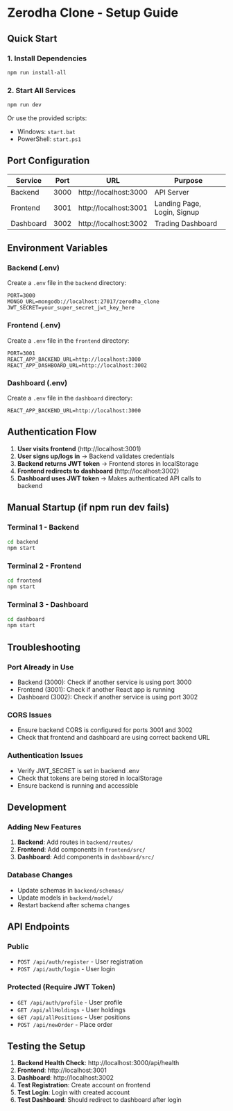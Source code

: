# Zerodha Clone - Setup Guide

## Quick Start

### 1. Install Dependencies
```bash
npm run install-all
```

### 2. Start All Services
```bash
npm run dev
```

Or use the provided scripts:
- Windows: `start.bat`
- PowerShell: `start.ps1`

## Port Configuration

| Service | Port | URL | Purpose |
|---------|------|-----|---------|
| Backend | 3000 | http://localhost:3000 | API Server |
| Frontend | 3001 | http://localhost:3001 | Landing Page, Login, Signup |
| Dashboard | 3002 | http://localhost:3002 | Trading Dashboard |

## Environment Variables

### Backend (.env)
Create a `.env` file in the `backend` directory:
```env
PORT=3000
MONGO_URL=mongodb://localhost:27017/zerodha_clone
JWT_SECRET=your_super_secret_jwt_key_here
```

### Frontend (.env)
Create a `.env` file in the `frontend` directory:
```env
PORT=3001
REACT_APP_BACKEND_URL=http://localhost:3000
REACT_APP_DASHBOARD_URL=http://localhost:3002
```

### Dashboard (.env)
Create a `.env` file in the `dashboard` directory:
```env
REACT_APP_BACKEND_URL=http://localhost:3000
```

## Authentication Flow

1. **User visits frontend** (http://localhost:3001)
2. **User signs up/logs in** → Backend validates credentials
3. **Backend returns JWT token** → Frontend stores in localStorage
4. **Frontend redirects to dashboard** (http://localhost:3002)
5. **Dashboard uses JWT token** → Makes authenticated API calls to backend

## Manual Startup (if npm run dev fails)

### Terminal 1 - Backend
```bash
cd backend
npm start
```

### Terminal 2 - Frontend  
```bash
cd frontend
npm start
```

### Terminal 3 - Dashboard
```bash
cd dashboard
npm start
```

## Troubleshooting

### Port Already in Use
- Backend (3000): Check if another service is using port 3000
- Frontend (3001): Check if another React app is running
- Dashboard (3002): Check if another service is using port 3002

### CORS Issues
- Ensure backend CORS is configured for ports 3001 and 3002
- Check that frontend and dashboard are using correct backend URL

### Authentication Issues
- Verify JWT_SECRET is set in backend .env
- Check that tokens are being stored in localStorage
- Ensure backend is running and accessible

## Development

### Adding New Features
1. **Backend**: Add routes in `backend/routes/`
2. **Frontend**: Add components in `frontend/src/`
3. **Dashboard**: Add components in `dashboard/src/`

### Database Changes
- Update schemas in `backend/schemas/`
- Update models in `backend/model/`
- Restart backend after schema changes

## API Endpoints

### Public
- `POST /api/auth/register` - User registration
- `POST /api/auth/login` - User login

### Protected (Require JWT Token)
- `GET /api/auth/profile` - User profile
- `GET /api/allHoldings` - User holdings
- `GET /api/allPositions` - User positions  
- `POST /api/newOrder` - Place order

## Testing the Setup

1. **Backend Health Check**: http://localhost:3000/api/health
2. **Frontend**: http://localhost:3001
3. **Dashboard**: http://localhost:3002
4. **Test Registration**: Create account on frontend
5. **Test Login**: Login with created account
6. **Test Dashboard**: Should redirect to dashboard after login
